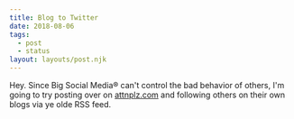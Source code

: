 ```yaml
---
title: Blog to Twitter
date: 2018-08-06
tags:
  - post
  - status
layout: layouts/post.njk
---
```

Hey. Since Big Social Media® can't control the bad behavior of others, I'm going to try posting over on [attnplz.com](https://attnplz.com/) and following others on their own blogs via ye olde RSS feed.